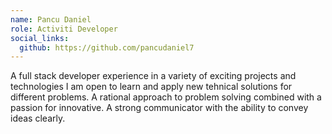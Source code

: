 ```yaml
--- 
name: Pancu Daniel
role: Activiti Developer
social_links:
  github: https://github.com/pancudaniel7
---
```

A full stack developer experience in a variety of exciting projects and technologies I am open to learn and apply new tehnical solutions for different problems. A rational approach to problem solving combined with a passion for innovative. A strong communicator with the ability to convey ideas clearly.
